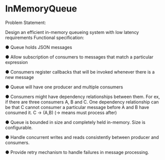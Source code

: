 # InMemoryQueue

Problem Statement:

Design an efficient in-memory queueing system with low latency requirements
Functional specification:

● Queue holds JSON messages

● Allow subscription of consumers to messages that match a particular
expression

● Consumers register callbacks that will be invoked whenever there is a new
message

● Queue will have one producer and multiple consumers

● Consumers might have dependency relationships between them. For ex, if
there are three consumers A, B and C. One dependency relationship can be
that C cannot consumer a particular message before A and B have consumed
it. C -> (A,B) (-> means must process after)

● Queue is bounded in size and completely held in-memory. Size is configurable.

● Handle concurrent writes and reads consistently between producer and
consumers.

● Provide retry mechanism to handle failures in message processing.


